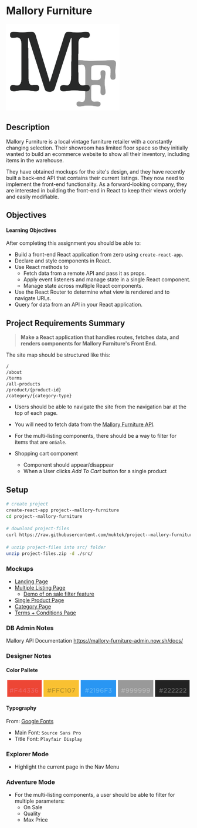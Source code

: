 # Mallory Furniture

![Mallory Furniture Logo](mockups/mallory-furniture-logo.png)

## Description
Mallory Furniture is a local vintage furniture retailer with a constantly changing selection. Their showroom has limited floor space so they initially wanted to build an ecommerce website to show all their inventory, including items in the warehouse.

They have obtained mockups for the site's design, and they have recently built a back-end API that contains their current listings. They now need to implement the front-end functionality. As a forward-looking company, they are interested in building the front-end in React to keep their views orderly and easily modifiable.

## Objectives

#### Learning Objectives
After completing this assignment you should be able to:
- Build a front-end React application from zero using `create-react-app`.
- Declare and style components in React.
- Use React methods to
  - Fetch data from a remote API and pass it as props.
  - Apply event listeners and manage state in a single React component.
  - Manage state across multiple React components.
- Use the React Router to determine what view is rendered and to navigate URLs.
- Query for data from an API in your React application.

## Project Requirements Summary
> **Make a React application that handles routes, fetches data, and renders components for Mallory Furniture's Front End.**

The site map should be structured like this:

```
/
/about
/terms
/all-products
/product/{product-id}
/category/{category-type}
```

- Users should be able to navigate the site from the navigation bar at the top of each page.

- You will need to fetch data from the [Mallory Furniture API](https://mallory-furniture-admin.now.sh/docs).

- For the multi-listing components, there should be a way to  filter for items that are `onSale`.

- Shopping cart component
  - Component should appear/disappear
  - When a User clicks *Add To Cart* button for a single product

## Setup

```sh
# create project
create-react-app project--mallory-furniture
cd project--mallory-furniture

# download project-files
curl https://raw.githubusercontent.com/muktek/project--mallory-furniture/master/project-files.zip > project-files.zip

# unzip project-files into src/ folder
unzip project-files.zip -d ./src/
```


### Mockups

- [Landing Page](mockups/mallory-landing.png)
- [Multiple Listing Page](mockups/mallory-multilisting-all.png)
  - [Demo of on sale filter feature](mockups/mallory-onsale-filter.gif)
- [Single Product Page](mockups/mallory-single.png)
- [Category Page](mockups/mallory-multilisting-category.png)
- [Terms + Conditions Page](mockups/mallory-terms.png)

### DB Admin Notes
Mallory API Documentation https://mallory-furniture-admin.now.sh/docs/


### Designer Notes

#### Color Pallete
![color palette](mockups/mallory-color-palette.png)

#### Typography
From: [Google Fonts](https://fonts.google.com/)
- Main Font: `Source Sans Pro`
- Title Font: `Playfair Display`


### Explorer Mode
- Highlight the current page in the Nav Menu


### Adventure Mode
- For the multi-listing components, a user should be able to filter for multiple parameters:
  - On Sale
  - Quality
  - Max Price
